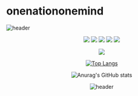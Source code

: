# onenationonemind
![header](https://capsule-render.vercel.app/api?type=slice&color=timeGradient&height=200&section=header&text=Wellcome%20to%20My%20Github&fontSize=40)
<div align=center>

 <img src="https://img.shields.io/badge/TypeScript-3178C6?style=flat&logo=TypeScript&logoColor=white"/> <img src="https://img.shields.io/badge/Python-512BD4?style=flat&logo=Python&logoColor=white"/> <img src="https://img.shields.io/badge/Javascript-0094F5?style=flat&logo=Javascript&logoColor=white"/> <img src="https://img.shields.io/badge/C-004088?style=flat&logo=C&logoColor=white"/> <img src="https://img.shields.io/badge/React-B7178C?style=flat&logo=React&logoColor=white"/>

<a href="https://hits.seeyoufarm.com"><img src="https://hits.seeyoufarm.com/api/count/incr/badge.svg?url=https%3A%2F%2Fgithub.com%2Fgjbae1212%2Fhit-counter"/></a>                        

[![Top Langs](https://github-readme-stats.vercel.app/api/top-langs/?username=onenationonemind1&langs_count=8)](https://github.com/깃허브아이디/github-readme-stats)

![Anurag's GitHub stats](https://github-readme-stats.vercel.app/api?username=onenationonemind1&show_icons=true&theme=radical)

![header](https://capsule-render.vercel.app/api?type=wave&color=auto&height=300&section=header&text=capsule%20render&fontSize=90)
</div>
